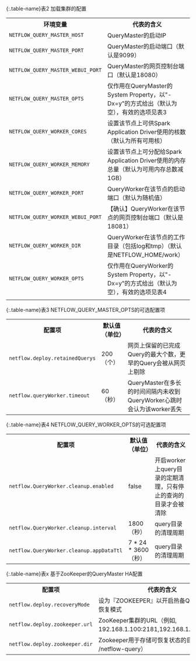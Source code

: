 {:.table-name}表2 加载集群的配置
<table class="table">
  <tr>
  	<th style="width:21%">环境变量</th>
  	<th>代表的含义</th>
  </tr>
  <tr>
  	<td><code>NETFLOW_QUERY_MASTER_HOST</code></td>
  	<td>QueryMaster的启动IP</td>
  </tr>
  <tr>
  	<td><code>NETFLOW_QUERY_MASTER_PORT</code></td>
  	<td>QueryMaster的启动端口（默认是9099）</td>
  </tr>
  <tr>
  	<td><code>NETFLOW_QUERY_MASTER_WEBUI_PORT</code></td>
  	<td>QueryMaster的网页控制台端口（默认是18080）</td>
  </tr>
  <tr>
  	<td><code>NETFLOW_QUERY_MASTER_OPTS</code></td>
  	<td>仅作用在QueryMaster的System Property，以"-Dx=y"的方式给出（默认为空），有效的选项见表3</td>
  </tr>
  <tr>
  	<td><code>NETFLOW_QUERY_WORKER_CORES</code></td>
  	<td>设置该节点上可供Spark Application Driver使用的核数（默认为所有可用核）</td>
  </tr>
  <tr>
  	<td><code>NETFLOW_QUERY_WORKER_MEMORY</code></td>
  	<td>设置该节点上可分配给Spark Application Driver使用的内存总量（默认为可用内存总数减1GB）</td>
  </tr>
  <tr>
  	<td><code>NETFLOW_QUERY_WORKER_PORT</code></td>
  	<td>QueryWorker在该节点的启动端口（默认为随机值）</td>
  </tr>
  <tr>
  	<td><code>NETFLOW_QUERY_WORKER_WEBUI_PORT</code></td>
  	<td>【确认】QueryWorker在该节点的网页控制台端口（默认是18081）</td>
  </tr>
  <tr>
  	<td><code>NETFLOW_QUERY_WORKER_DIR</code></td>
  	<td>QueryWorker在该节点的工作目录（包括log和tmp）（默认是NETFLOW_HOME/work）</td>
  </tr>
  <tr>
  	<td><code>NETFLOW_QUERY_WORKER_OPTS</code></td>
  	<td>仅作用在QueryWorker的System Property，以"-Dx=y"的方式给出（默认为空），有效的选项见表4</td>
  </tr>
  <tr>
  	<td><code></code></td>
  	<td></td>
  </tr>
</table>

{:.table-name}表3 NETFLOW_QUERY_MASTER_OPTS的可选配置项
<table class="table">
  <tr>
  	<th style="width:21%">配置项</th>
  	<th>默认值（单位）</th>
  	<th>代表的含义</th>
  </tr>
  <tr>
  	<td><code>netflow.deploy.retainedQuerys</code></td>
  	<td>200（个）</td>
  	<td>网页上保留的已完成Query的最大个数，更早的Query会被从网页上剔除</td>
  </tr>
  <tr>
  	<td><code>netflow.queryWorker.timeout</code></td>
  	<td>60（秒）</td>
  	<td>QueryMaster在多长的时间间隔内未收到QueryWorker心跳时会认为该worker丢失</td>
  </tr>
</table> 

{:.table-name}表4 NETFLOW_QUERY_WORKER_OPTS的可选配置项
<table class="table">
  <tr>
  	<th style="width:21%">配置项</th>
  	<th>默认值（单位）</th>
  	<th>代表的含义</th>
  </tr>
  <tr>
  	<td><code>netflow.QueryWorker.cleanup.enabled</code></td>
  	<td>false</td>
  	<td>开启worker上query目录的定期清理，只有停止的查询的目录才会被清除</td>
  </tr>
  <tr>
  	<td><code>netflow.QueryWorker.cleanup.interval</code></td>
  	<td>1800（秒）</td>
  	<td>query目录的清理周期</td>
  </tr>
  <tr>
  	<td><code>netflow.QueryWorker.cleanup.appDataTtl</code></td>
  	<td>7 * 24 * 3600（秒）</td>
  	<td>query目录的清理周期</td>
  </tr>
</table> 

{:.table-name}表x 基于ZooKeeper的QueryMaster HA配置
<table class="table">
  <tr>
  	<th style="width:21%">配置项</th>
  	<th>代表的含义</th></tr>
  <tr>
    <td><code>netflow.deploy.recoveryMode</code></td>
    <td>设为『ZOOKEEPER』以开启热备QueryMaster恢复模式</td>
  </tr>
  <tr>
    <td><code>netflow.deploy.zookeeper.url</code></td>
    <td>ZooKeeper集群的URL（例如, 192.168.1.100:2181,192.168.1.101:2181）.</td>
  </tr>
  <tr>
    <td><code>netflow.deploy.zookeeper.dir</code></td>
    <td>Zookeeper用于存储可恢复状态的目录（默认为 /netflow-query）</td>
  </tr>
</table>